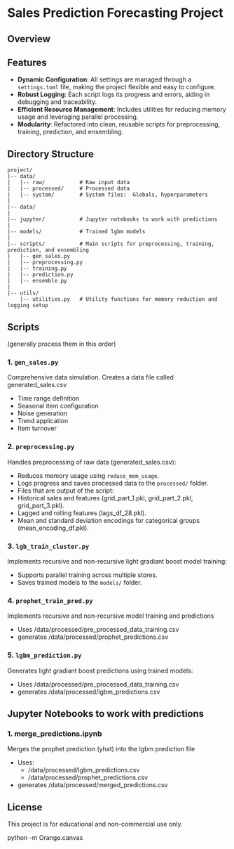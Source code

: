 # Sales Prediction Forecasting Project

## Overview

## Features
- **Dynamic Configuration**: All settings are managed through a `settings.toml` file, making the project flexible and easy to configure.
- **Robust Logging**: Each script logs its progress and errors, aiding in debugging and traceability.
- **Efficient Resource Management**: Includes utilities for reducing memory usage and leveraging parallel processing.
- **Modularity**: Refactored into clean, reusable scripts for preprocessing, training, prediction, and ensembling.

## Directory Structure
```
project/
|-- data/
|   |-- raw/           # Raw input data
|   |-- processed/     # Processed data
|   |-- system/        # System files:  Globals, hyperparameters
|
|-- data/
|
|-- jupyter/           # Jupyter notebooks to work with predictions
|
|-- models/            # Trained lgbm models
|
|-- scripts/           # Main scripts for preprocessing, training, prediction, and ensembling
|   |-- gen_sales.py
|   |-- preprocessing.py
|   |-- training.py
|   |-- prediction.py
|   |-- ensemble.py
|
|-- utils/
    |-- utilities.py   # Utility functions for memory reduction and logging setup
```

## Scripts
(generally process them in this order)

### 1. `gen_sales.py`
Comprehensive data simulation.  Creates a data file called generated_sales.csv
- Time range definition
- Seasonal item configuration
- Noise generation
- Trend application
- Item turnover

### 2. `preprocessing.py`
Handles preprocessing of raw data (generated_sales.csv):
- Reduces memory usage using `reduce_mem_usage`.
- Logs progress and saves processed data to the `processed/` folder.
- Files that are output of the script:
- Historical sales and features (grid_part_1.pkl, grid_part_2.pkl, grid_part_3.pkl). 
- Lagged and rolling features (lags_df_28.pkl). 
- Mean and standard deviation encodings for categorical groups (mean_encoding_df.pkl).

### 3. `lgb_train_cluster.py`
Implements recursive and non-recursive light gradiant boost model training:
- Supports parallel training across multiple stores.
- Saves trained models to the `models/` folder.

### 4. `prophet_train_pred.py`
Implements recursive and non-recursive model training and predictions
- Uses /data/processed/pre_processed_data_training.csv
- generates /data/processed/prophet_predictions.csv

### 5. `lgbm_prediction.py`
Generates light gradiant boost predictions using trained models:
- Uses /data/processed/pre_processed_data_training.csv
- generates /data/processed/lgbm_predictions.csv

## Jupyter Notebooks to work with predictions
### 1. merge_predictions.ipynb
Merges the prophet prediction (yhat) into the lgbm prediction file

- Uses:
  - /data/processed/lgbm_predictions.csv
  - /data/processed/prophet_predictions.csv
- generates /data/processed/merged_predictions.csv

## License
This project is for educational and non-commercial use only.

python -m Orange.canvas
